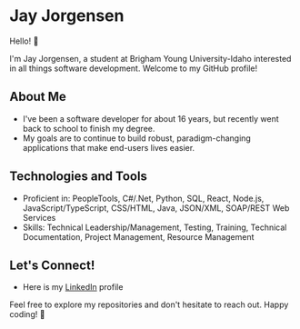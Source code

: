 # Jay Jorgensen

Hello! 👋

I'm Jay Jorgensen, a student at Brigham Young University-Idaho interested in all things software development. Welcome to my GitHub profile!

## About Me

- I've been a software developer for about 16 years, but recently went back to school to finish my degree.
- My goals are to continue to build robust, paradigm-changing applications that make end-users lives easier.

## Technologies and Tools

- Proficient in: PeopleTools, C#/.Net, Python, SQL, React, Node.js, JavaScript/TypeScript, CSS/HTML, Java, JSON/XML, SOAP/REST Web Services
- Skills: Technical Leadership/Management, Testing, Training, Technical Documentation, Project Management, Resource Management

## Let's Connect!

- Here is my [LinkedIn](https://www.linkedin.com/in/jay-jorgensen-37326a40/) profile

Feel free to explore my repositories and don't hesitate to reach out. Happy coding! 🚀
